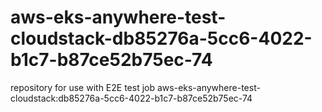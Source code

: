 # aws-eks-anywhere-test-cloudstack-db85276a-5cc6-4022-b1c7-b87ce52b75ec-74
repository for use with E2E test job aws-eks-anywhere-test-cloudstack:db85276a-5cc6-4022-b1c7-b87ce52b75ec-74
